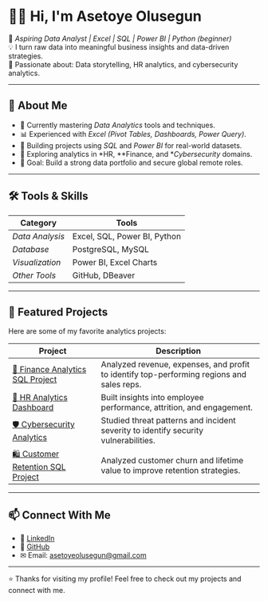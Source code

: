 # 👋🏽 Hi, I'm Asetoye Olusegun

🎯 *Aspiring Data Analyst | Excel | SQL | Power BI | Python (beginner)*  
💡 I turn raw data into meaningful business insights and data-driven strategies.  
📍 Passionate about: Data storytelling, HR analytics, and cybersecurity analytics.

---

## 🚀 About Me
- 🧠 Currently mastering *Data Analytics* tools and techniques.  
- 📊 Experienced with *Excel (Pivot Tables, Dashboards, Power Query)*.  
- 🧩 Building projects using *SQL* and *Power BI* for real-world datasets.  
- 💼 Exploring analytics in *HR, **Finance, and **Cybersecurity* domains.  
- 🎯 Goal: Build a strong data portfolio and secure global remote roles.

---

## 🛠 Tools & Skills
| Category | Tools |
|-----------|--------|
| *Data Analysis* | Excel, SQL, Power BI, Python |
| *Database* | PostgreSQL, MySQL |
| *Visualization* | Power BI, Excel Charts |
| *Other Tools* | GitHub, DBeaver |

---

## 📂 Featured Projects
Here are some of my favorite analytics projects:

| Project | Description |
|----------|--------------|
| [💸 Finance Analytics SQL Project](https://github.com/YourUsername/data-analytics-portfolio/tree/main/Finance_Analytics_SQL_Project) | Analyzed revenue, expenses, and profit to identify top-performing regions and sales reps. |
| [👥 HR Analytics Dashboard](https://github.com/YourUsername/data-analytics-portfolio/tree/main/HR_Analytics_SQL_Project) | Built insights into employee performance, attrition, and engagement. |
| [🛡 Cybersecurity Analytics](https://github.com/YourUsername/data-analytics-portfolio/tree/main/Cybersecurity_Analytics_Project) | Studied threat patterns and incident severity to identify security vulnerabilities. |
| [🛍 Customer Retention SQL Project](https://github.com/YourUsername/data-analytics-portfolio/tree/main/Customer_Retention_SQL_Project) | Analyzed customer churn and lifetime value to improve retention strategies. |

---

## 📫 Connect With Me
- 💼 [LinkedIn]([https://www.linkedin.com/in/your-linkedin](https://www.linkedin.com/in/asetoye-olusegun-6bb09b177))  
- 🧰 [GitHub](https://github.com/Asetoye-Olusegun01)  
- ✉ Email: asetoyeolusegun@gmail.com 

---

⭐ Thanks for visiting my profile! Feel free to check out my projects and connect with me.
